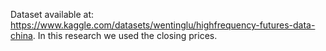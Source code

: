Dataset available at: https://www.kaggle.com/datasets/wentinglu/highfrequency-futures-data-china. In this research we used the closing prices.
